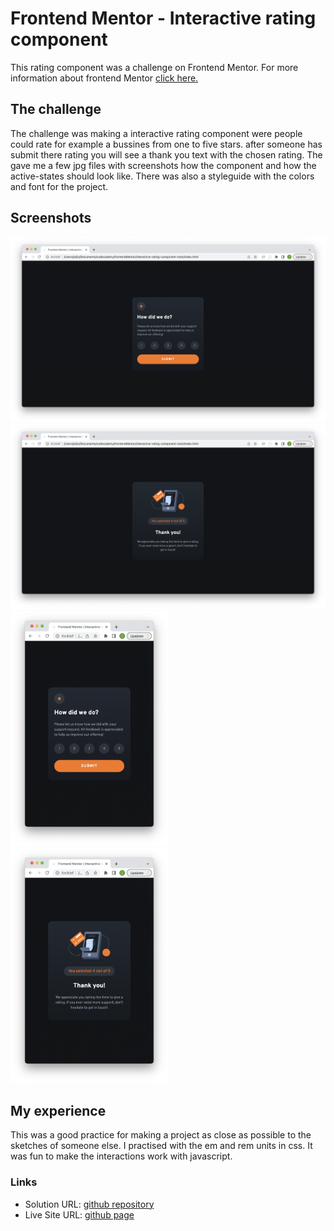 # Frontend Mentor - Interactive rating component

This rating component was a challenge on Frontend Mentor. For more information about frontend Mentor [click here.](https://www.frontendmentor.io/challenges/interactive-rating-component-koxpeBUmI)

## The challenge

The challenge was making a interactive rating component were people could rate for example a bussines from one to five stars. after someone has submit there rating you will see a thank you text with the chosen rating. The gave me a few jpg files with screenshots how the component and how the active-states should look like. There was also a styleguide with the colors and font for the project.

## Screenshots

<img src="images/rating-start-desktop.png" alt="" />
<img src="images/rating-end-desktop.png" alt="" />
<img src="images/rating-start-mobile.png" style="width:50%;" alt="" />
<img src="images/rating-end-mobile.png" style="width:50%;" alt="" />

## My experience

This was a good practice for making a project as close as possible to the sketches of someone else. I practised with the em and rem units in css. It was fun to make the interactions work with javascript.

### Links

- Solution URL: [github repository](https://github.com/Jolijn0101/Interactive-rating-component)
- Live Site URL: [github page](https://jolijn0101.github.io/Interactive-rating-component/)
